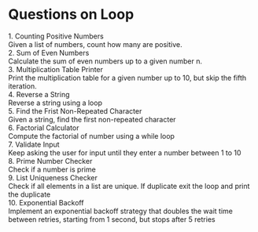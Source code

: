 # Questions on Loop

<summary>1. Counting Positive Numbers
<summary> Given a list of numbers, count how many are positive.

<summary>2. Sum of Even Numbers
<summary> Calculate the sum of even numbers up to a given number n.

<summary>3. Multiplication Table Printer
<summary> Print the multiplication table for a given number up to 10, but skip the fifth iteration.

<summary>4. Reverse a String
<summary> Reverse a string using a loop

<summary>5. Find the Frist Non-Repeated Character
<summary> Given a string, find the first non-repeated character

<summary>6. Factorial Calculator
<summary> Compute the factorial of number using a while loop

<summary>7. Validate Input
<summary> Keep asking the user for input until they enter a number between 1 to 10

<summary>8. Prime Number Checker
<summary>Check if a number is prime

<summary>9. List Uniqueness Checker
<summary> Check if all elements in a list are unique. If duplicate exit the loop and print the duplicate

<summary>10. Exponential Backoff
<summary> Implement an exponential backoff strategy that doubles the wait time between retries, starting from 1 second, but stops after 5 retries
